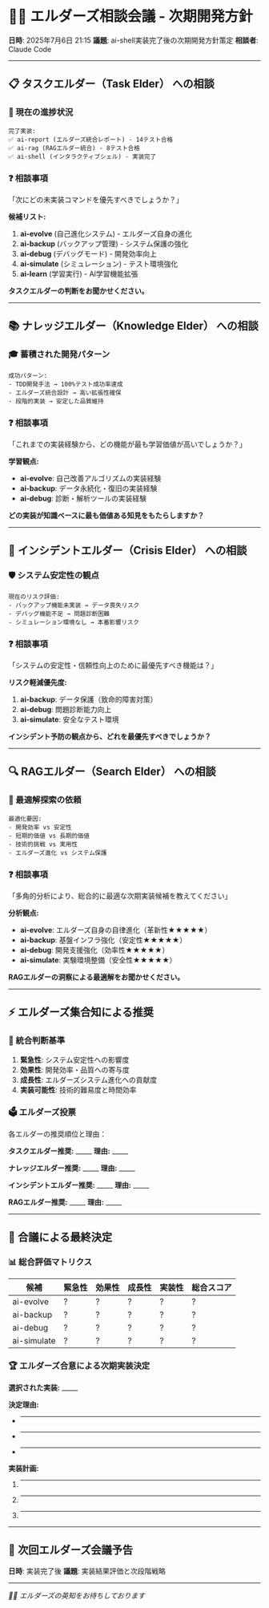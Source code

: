 # 🧙‍♂️ エルダーズ相談会議 - 次期開発方針

**日時**: 2025年7月6日 21:15
**議題**: ai-shell実装完了後の次期開発方針策定
**相談者**: Claude Code

---

## 📋 **タスクエルダー（Task Elder）** への相談

### 🎯 現在の進捗状況
```
完了実装:
✅ ai-report (エルダーズ統合レポート) - 14テスト合格
✅ ai-rag (RAGエルダー統合) - 8テスト合格
✅ ai-shell (インタラクティブシェル) - 実装完了
```

### ❓ 相談事項
「次にどの未実装コマンドを優先すべきでしょうか？」

**候補リスト:**
1. **ai-evolve** (自己進化システム) - エルダーズ自身の進化
2. **ai-backup** (バックアップ管理) - システム保護の強化
3. **ai-debug** (デバッグモード) - 開発効率向上
4. **ai-simulate** (シミュレーション) - テスト環境強化
5. **ai-learn** (学習実行) - AI学習機能拡張

**タスクエルダーの判断をお聞かせください。**

---

## 📚 **ナレッジエルダー（Knowledge Elder）** への相談

### 🎓 蓄積された開発パターン
```
成功パターン:
- TDD開発手法 → 100%テスト成功率達成
- エルダーズ統合設計 → 高い拡張性確保
- 段階的実装 → 安定した品質維持
```

### ❓ 相談事項
「これまでの実装経験から、どの機能が最も学習価値が高いでしょうか？」

**学習観点:**
- **ai-evolve**: 自己改善アルゴリズムの実装経験
- **ai-backup**: データ永続化・復旧の実装経験
- **ai-debug**: 診断・解析ツールの実装経験

**どの実装が知識ベースに最も価値ある知見をもたらしますか？**

---

## 🚨 **インシデントエルダー（Crisis Elder）** への相談

### 🛡️ システム安定性の観点
```
現在のリスク評価:
- バックアップ機能未実装 → データ喪失リスク
- デバッグ機能不足 → 問題診断困難
- シミュレーション環境なし → 本番影響リスク
```

### ❓ 相談事項
「システムの安定性・信頼性向上のために最優先すべき機能は？」

**リスク軽減優先度:**
1. **ai-backup**: データ保護（致命的障害対策）
2. **ai-debug**: 問題診断能力向上
3. **ai-simulate**: 安全なテスト環境

**インシデント予防の観点から、どれを最優先すべきでしょうか？**

---

## 🔍 **RAGエルダー（Search Elder）** への相談

### 🎯 最適解探索の依頼
```
最適化要因:
- 開発効率 vs 安定性
- 短期的価値 vs 長期的価値
- 技術的挑戦 vs 実用性
- エルダーズ進化 vs システム保護
```

### ❓ 相談事項
「多角的分析により、総合的に最適な次期実装候補を教えてください」

**分析観点:**
- **ai-evolve**: エルダーズ自身の自律進化（革新性★★★★★）
- **ai-backup**: 基盤インフラ強化（安定性★★★★★）
- **ai-debug**: 開発支援強化（効率性★★★★★）
- **ai-simulate**: 実験環境整備（安全性★★★★★）

**RAGエルダーの洞察による最適解をお聞かせください。**

---

## ⚡ **エルダーズ集合知による推奨**

### 🎯 統合判断基準
1. **緊急性**: システム安定性への影響度
2. **効果性**: 開発効率・品質への寄与度
3. **成長性**: エルダーズシステム進化への貢献度
4. **実装可能性**: 技術的難易度と時間効率

### 🗳️ エルダーズ投票
各エルダーの推奨順位と理由：

**タスクエルダー推奨:** _____
**理由:** _____

**ナレッジエルダー推奨:** _____
**理由:** _____

**インシデントエルダー推奨:** _____
**理由:** _____

**RAGエルダー推奨:** _____
**理由:** _____

---

## 🎯 **合議による最終決定**

### 📊 総合評価マトリクス
| 候補 | 緊急性 | 効果性 | 成長性 | 実装性 | 総合スコア |
|------|--------|--------|--------|--------|-----------|
| ai-evolve | ? | ? | ? | ? | ? |
| ai-backup | ? | ? | ? | ? | ? |
| ai-debug | ? | ? | ? | ? | ? |
| ai-simulate | ? | ? | ? | ? | ? |

### 🏆 **エルダーズ合意による次期実装決定**

**選択された実装:** _____

**決定理由:**
- _____
- _____
- _____

**実装計画:**
1. _____
2. _____
3. _____

---

## 📅 **次回エルダーズ会議予告**

**日時**: 実装完了後
**議題**: 実装結果評価と次段階戦略

---

*🧙‍♂️ エルダーズの英知をお待ちしております*
